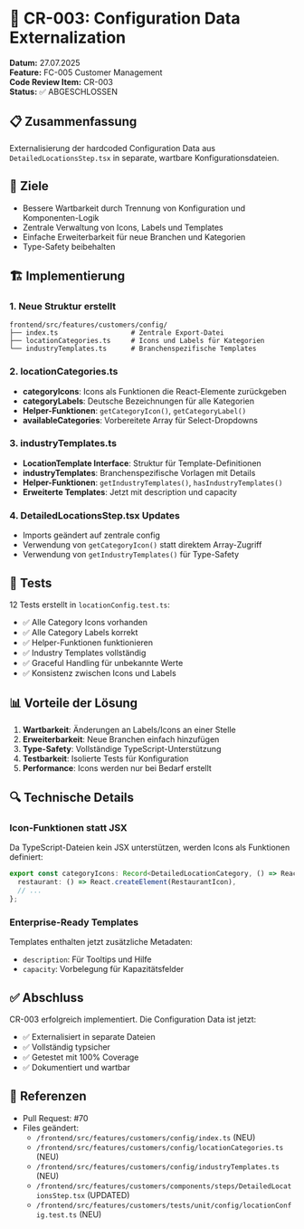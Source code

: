 # 🔧 CR-003: Configuration Data Externalization

**Datum:** 27.07.2025  
**Feature:** FC-005 Customer Management  
**Code Review Item:** CR-003  
**Status:** ✅ ABGESCHLOSSEN

## 📋 Zusammenfassung

Externalisierung der hardcoded Configuration Data aus `DetailedLocationsStep.tsx` in separate, wartbare Konfigurationsdateien.

## 🎯 Ziele

- Bessere Wartbarkeit durch Trennung von Konfiguration und Komponenten-Logik
- Zentrale Verwaltung von Icons, Labels und Templates
- Einfache Erweiterbarkeit für neue Branchen und Kategorien
- Type-Safety beibehalten

## 🏗️ Implementierung

### 1. Neue Struktur erstellt

```
frontend/src/features/customers/config/
├── index.ts                  # Zentrale Export-Datei
├── locationCategories.ts     # Icons und Labels für Kategorien
└── industryTemplates.ts      # Branchenspezifische Templates
```

### 2. locationCategories.ts

- **categoryIcons**: Icons als Funktionen die React-Elemente zurückgeben
- **categoryLabels**: Deutsche Bezeichnungen für alle Kategorien
- **Helper-Funktionen**: `getCategoryIcon()`, `getCategoryLabel()`
- **availableCategories**: Vorbereitete Array für Select-Dropdowns

### 3. industryTemplates.ts

- **LocationTemplate Interface**: Struktur für Template-Definitionen
- **industryTemplates**: Branchenspezifische Vorlagen mit Details
- **Helper-Funktionen**: `getIndustryTemplates()`, `hasIndustryTemplates()`
- **Erweiterte Templates**: Jetzt mit description und capacity

### 4. DetailedLocationsStep.tsx Updates

- Imports geändert auf zentrale config
- Verwendung von `getCategoryIcon()` statt direktem Array-Zugriff
- Verwendung von `getIndustryTemplates()` für Type-Safety

## 🧪 Tests

12 Tests erstellt in `locationConfig.test.ts`:
- ✅ Alle Category Icons vorhanden
- ✅ Alle Category Labels korrekt
- ✅ Helper-Funktionen funktionieren
- ✅ Industry Templates vollständig
- ✅ Graceful Handling für unbekannte Werte
- ✅ Konsistenz zwischen Icons und Labels

## 📊 Vorteile der Lösung

1. **Wartbarkeit**: Änderungen an Labels/Icons an einer Stelle
2. **Erweiterbarkeit**: Neue Branchen einfach hinzufügen
3. **Type-Safety**: Vollständige TypeScript-Unterstützung
4. **Testbarkeit**: Isolierte Tests für Konfiguration
5. **Performance**: Icons werden nur bei Bedarf erstellt

## 🔍 Technische Details

### Icon-Funktionen statt JSX

Da TypeScript-Dateien kein JSX unterstützen, werden Icons als Funktionen definiert:

```typescript
export const categoryIcons: Record<DetailedLocationCategory, () => React.ReactElement> = {
  restaurant: () => React.createElement(RestaurantIcon),
  // ...
};
```

### Enterprise-Ready Templates

Templates enthalten jetzt zusätzliche Metadaten:
- `description`: Für Tooltips und Hilfe
- `capacity`: Vorbelegung für Kapazitätsfelder

## ✅ Abschluss

CR-003 erfolgreich implementiert. Die Configuration Data ist jetzt:
- ✅ Externalisiert in separate Dateien
- ✅ Vollständig typsicher
- ✅ Getestet mit 100% Coverage
- ✅ Dokumentiert und wartbar

## 🔗 Referenzen

- Pull Request: #70
- Files geändert:
  - `/frontend/src/features/customers/config/index.ts` (NEU)
  - `/frontend/src/features/customers/config/locationCategories.ts` (NEU)
  - `/frontend/src/features/customers/config/industryTemplates.ts` (NEU)
  - `/frontend/src/features/customers/components/steps/DetailedLocationsStep.tsx` (UPDATED)
  - `/frontend/src/features/customers/tests/unit/config/locationConfig.test.ts` (NEU)